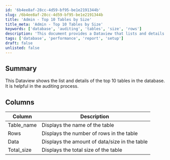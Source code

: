 ```yaml
---
id: '6b4ee8af-28cc-4d59-bf95-be1e2191344b'
slug: /6b4ee8af-28cc-4d59-bf95-be1e2191344b
title: 'Admin - Top 10 Tables by Size'
title_meta: 'Admin - Top 10 Tables by Size'
keywords: ['database', 'auditing', 'tables', 'size', 'rows']
description: 'This document provides a Dataview that lists and details the top 10 tables in a database, which is essential for the auditing process. It includes information on table names, row counts, data sizes, and total sizes, aiding in effective database management.'
tags: ['database', 'performance', 'report', 'setup']
draft: false
unlisted: false
---
```


## Summary

This Dataview shows the list and details of the top 10 tables in the database. It is helpful in the auditing process.

## Columns

| Column      | Description                             |
|-------------|-----------------------------------------|
| Table_name  | Displays the name of the table         |
| Rows        | Displays the number of rows in the table|
| Data        | Displays the amount of data/size in the table |
| Total_size  | Displays the total size of the table    |